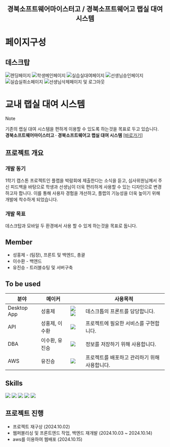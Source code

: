 <div align="center">
  
  ## 경북소프트웨어마이스터고 / 경북소프트웨어고 랩실 대여 시스템 
</div>

# 페이지구성 
## 데스크탑
![렌딩페이지](https://github.com/user-attachments/assets/b63cfdda-187b-485e-99d5-e78c49ea86e1)
![학생메인페이지](https://github.com/user-attachments/assets/f33f86ed-ba7b-4cd0-a6ff-26fc616ebad7)
![실습실대여페이지](https://github.com/user-attachments/assets/b49a63dc-98d7-4a1f-97ee-aa7d4c54b7b1)
![선생님승인페이지](https://github.com/user-attachments/assets/0cec609c-dc7d-464a-8618-21f5461cbc34)
![실습실취소페이지](https://github.com/user-attachments/assets/4c82204d-838b-4b71-9731-aa2d0979e74c)
![선생님삭제페이지 및 로그아웃](https://github.com/user-attachments/assets/0bed0ce2-f90e-4840-9e09-78049cfcc99b)


# 교내 랩실 대여 시스템
> [!note]
> 기존의 랩실 대여 시스템을 편하게 이용할 수 있도록 하는것을 목표로 두고 있습니다. </br> 
> **경북소프트웨어마이스터고 · 경북소프트웨어고 랩실 대여 시스템** [[바로가기]](http://plab.s3-website.ap-northeast-2.amazonaws.com/)

## 프로젝트 개요

### 개발 동기
1학기 캡스톤 프로젝트인 플랩을 박람회에 제출한다는 소식을 듣고, 심사위원님께서 주신 피드백을 바탕으로 학생과 선생님이 더욱 편리하게 사용할 수 있는 디자인으로 변경하고자 합니다. 이를 통해 사용자 경험을 개선하고, 플랩의 기능성을 더욱 높이기 위해 개발에 착수하게 되었습니다.

### 개발 목표
데스크탑과 모바일 두 환경에서 사용 할 수 있게 하는것을 목표로 둡니다.

## Member
* 성홍제 - (팀장), 프론트 및 백엔드, 총괄
* 이수환 - 백엔드
* 유진승 - 트러블슈팅 및 서버구축

## To be used

| 분야 | 메이커 |  | 사용목적 |
| ------------- | ---------------------- | -------------------------- | ---------------- |
| Desktop App | 성홍제 |<img src="https://img.shields.io/badge/React-61DAFB?style=flat-square&logo=React&logoColor=white"/> <img src="https://img.shields.io/badge/Vite-646CFF?style=flat-square&logo=Vite&logoColor=white"/>  | 데스크톱의 프론트를 담당합니다. |
| API | 성홍제, 이수환 |  <a href="https://nestjs.com/"><img src="https://img.shields.io/badge/NestJS-E0234E?style=flat-square&logo=NestJS&logoColor=white"/></a>| 프로젝트에 필요한 서비스를 구현합니다. |
| DBA | 이수환, 유진승  | <a href="https://www.mysql.com/"><img src="https://img.shields.io/badge/MySql-4479A1?style=flat-square&logo=MySql&logoColor=white"/></a> | 정보를 저장하기 위해 사용합니다. |
| AWS | 유진승 | <img src="https://img.shields.io/badge/aws-232F3E?style=flat-square&logo=amazonwebservices&logoColor=white"/> | 프로젝트를 배포하고 관리하기 위해 사용합니다. |

## Skills
<a href=""><img src="https://img.shields.io/badge/React-61DAFB?style=for-the-badge&logo=React&logoColor=white"/></a>
<a href="https://nodejs.org/en/"><img src="https://img.shields.io/badge/Node.js-339933?style=for-the-badge&logo=Node.js&logoColor=white"/></a>
<a href="https://www.typescriptlang.org/"><img src="https://img.shields.io/badge/TypeScript-3178C6?style=for-the-badge&logo=TypeScript&logoColor=white"/></a>
<a href="https://nestjs.com/"><img src="https://img.shields.io/badge/NestJS-E0234E?style=for-the-badge&logo=NestJS&logoColor=white"/></a>
<a href="https://www.mysql.com/"><img src="https://img.shields.io/badge/MySql-4479A1?style=for-the-badge&logo=MySql&logoColor=white"/></a>

## 프로젝트 진행
* 프로젝트 재구상 (2024.10.02)
* 웹퍼블리싱 및 프론트엔드 작업, 백엔드 재개발 (2024.10.03 ~ 2024.10.14)
* aws를 이용하여 웹배포 (2024.10.15)

